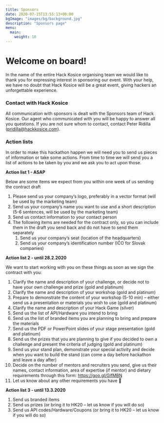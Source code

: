 ```yaml
---
title: Sponsors
date: 2020-07-15T13:53:13+00:00
bgImage: "images/bg/background.jpg"
description: "Sponsors page"
menu:
  main:
    weight: 10
---
```


# Welcome on board!

In the name of the entire Hack Kosice organising team we would like to thank you for expressing interest in sponsoring our event. With your help, we have no doubt that Hack Kosice will be a great event, giving hackers an unforgettable experience.

### Contact with Hack Kosice

All communication with sponsors is dealt with the Sponsors team of Hack Kosice. Our agent who communicated with you will be happy to answer all you questions. If you are not sure whom to contact, contact Peter Ridilla (<pridilla@hackkosice.com>).

### Action lists

In order to make this hackathon happen we will need you to send us pieces of information or take some actions. From time to time we will send you a list of actions to be taken by you and we ask you to act upon those.

**Action list 1 - ASAP**

Below are some items we expect from you within one week of us sending the contract draft

1. Please send us your company’s logo, preferably in a vector format (will be used by the marketing team)
2. Send us your company’s name you want to use and a short description (5-6 sentences, will be used by the marketing team)
3. Send us contact information to your contact person
4. The following items are needed for the contract only, so you can include them in the draft you send back and do not have to send them separately
    1. Send us your company’s seat (location of the headquarters)
    2. Send us your company’s identification number (IČO for Slovak companies)

**Action list 2 - until 28.2.2020**

We want to start working with you on these things as soon as we sign the contract with you:

1. Clarify the name and description of your challenge, or decide not to have your own challenge and prize (gold and platinum)
2. Clarify the name and description of your workshop (gold and platinum)
3. Prepare to demonstrate the content of your workshop (5-10 min) – either send us a presentation or materials you wish to use (gold and platinum)
4. Clarify the name and description of your Hack Game (silver)
5. Send us the list of API/Hardware you intend to bring
6. Send us the list of branded items you are planning to bring and prepare the materials
7. Send us the PDF or PowerPoint slides of your stage presentation (gold and platinum)
8. Send us the prizes that you are planning to give if you decided to own a challenge and present the criteria of judging (gold and platinum)
9. Send us your stand plan, demonstrate your special activity and decide when you want to build the stand (can come a day before hackathon and leave a day after)
10. Decide on the number of mentors and recruiters you send, give us their names, contact information, area of expertise (if mentor) and dietary requirements through this form: https://goo.gl/GifMBN
11. Let us know about any other requirements you have 🙂

**Action list 3 - until 13.3.2020**

1. Send us branded items
2. Send us prizes (or bring it to HK20 – let us know if you will do so)
3. Send us API codes/Hardware/Coupons (or bring it to HK20 – let us know if you will do so)


